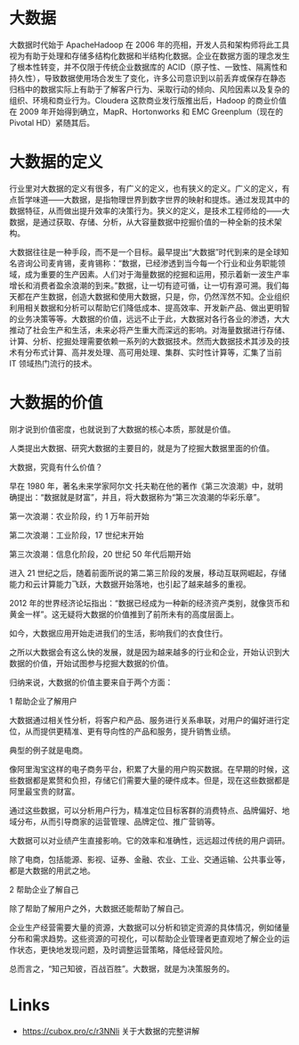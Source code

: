 # 大数据

大数据时代始于 ApacheHadoop 在 2006 年的亮相，开发人员和架构师将此工具视为有助于处理和存储多结构化数据和半结构化数据。企业在数据方面的理念发生了根本性转变，并不仅限于传统企业数据库的 ACID（原子性、一致性、隔离性和持久性），导致数据使用场合发生了变化，许多公司意识到以前丢弃或保存在静态归档中的数据实际上有助于了解客户行为、采取行动的倾向、风险因素以及复杂的组织、环境和商业行为。Cloudera 这款商业发行版推出后，Hadoop 的商业价值在 2009 年开始得到确立，MapR、Hortonworks 和 EMC Greenplum（现在的 Pivotal HD）紧随其后。

# 大数据的定义

行业里对大数据的定义有很多，有广义的定义，也有狭义的定义。广义的定义，有点哲学味道——大数据，是指物理世界到数字世界的映射和提炼。通过发现其中的数据特征，从而做出提升效率的决策行为。狭义的定义，是技术工程师给的——大数据，是通过获取、存储、分析，从大容量数据中挖掘价值的一种全新的技术架构。

大数据往往是一种手段，而不是一个目标。最早提出“大数据”时代到来的是全球知名咨询公司麦肯锡，麦肯锡称：“数据，已经渗透到当今每一个行业和业务职能领域，成为重要的生产因素。人们对于海量数据的挖掘和运用，预示着新一波生产率增长和消费者盈余浪潮的到来。”数据，让一切有迹可循，让一切有源可溯。我们每天都在产生数据，创造大数据和使用大数据，只是，你，仍然浑然不知。企业组织利用相关数据和分析可以帮助它们降低成本、提高效率、开发新产品、做出更明智的业务决策等等。大数据的价值，远远不止于此，大数据对各行各业的渗透，大大推动了社会生产和生活，未来必将产生重大而深远的影响。对海量数据进行存储、计算、分析、挖掘处理需要依赖一系列的大数据技术。然而大数据技术其涉及的技术有分布式计算、高并发处理、高可用处理、集群、实时性计算等，汇集了当前 IT 领域热门流行的技术。

# 大数据的价值

刚才说到价值密度，也就说到了大数据的核心本质，那就是价值。

人类提出大数据、研究大数据的主要目的，就是为了挖掘大数据里面的价值。

大数据，究竟有什么价值？

早在 1980 年，著名未来学家阿尔文·托夫勒在他的著作《第三次浪潮》中，就明确提出：“数据就是财富”，并且，将大数据称为“第三次浪潮的华彩乐章”。

第一次浪潮：农业阶段，约 1 万年前开始

第二次浪潮：工业阶段，17 世纪末开始

第三次浪潮：信息化阶段，20 世纪 50 年代后期开始

进入 21 世纪之后，随着前面所说的第二第三阶段的发展，移动互联网崛起，存储能力和云计算能力飞跃，大数据开始落地，也引起了越来越多的重视。

2012 年的世界经济论坛指出：“数据已经成为一种新的经济资产类别，就像货币和黄金一样”。这无疑将大数据的价值推到了前所未有的高度层面上。

如今，大数据应用开始走进我们的生活，影响我们的衣食住行。

之所以大数据会有这么快的发展，就是因为越来越多的行业和企业，开始认识到大数据的价值，开始试图参与挖掘大数据的价值。

归纳来说，大数据的价值主要来自于两个方面：

1 帮助企业了解用户

大数据通过相关性分析，将客户和产品、服务进行关系串联，对用户的偏好进行定位，从而提供更精准、更有导向性的产品和服务，提升销售业绩。

典型的例子就是电商。

像阿里淘宝这样的电子商务平台，积累了大量的用户购买数据。在早期的时候，这些数据都是累赘和负担，存储它们需要大量的硬件成本。但是，现在这些数据都是阿里最宝贵的财富。

通过这些数据，可以分析用户行为，精准定位目标客群的消费特点、品牌偏好、地域分布，从而引导商家的运营管理、品牌定位、推广营销等。

大数据可以对业绩产生直接影响。它的效率和准确性，远远超过传统的用户调研。

除了电商，包括能源、影视、证券、金融、农业、工业、交通运输、公共事业等，都是大数据的用武之地。

2 帮助企业了解自己

除了帮助了解用户之外，大数据还能帮助了解自己。

企业生产经营需要大量的资源，大数据可以分析和锁定资源的具体情况，例如储量分布和需求趋势。这些资源的可视化，可以帮助企业管理者更直观地了解企业的运作状态，更快地发现问题，及时调整运营策略，降低经营风险。

总而言之，“知己知彼，百战百胜”。大数据，就是为决策服务的。

# Links

- https://cubox.pro/c/r3NNli 关于大数据的完整讲解